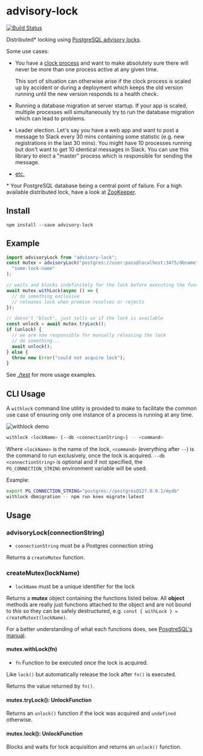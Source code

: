 # advisory-lock

[![Build
Status](https://github.com/olalonde/advisory-lock/actions/workflows/nodejs.yml/badge.svg)](https://github.com/olalonde/advisory-lock/actions/workflows/nodejs.yml)

Distributed\* locking using [PostgreSQL advisory locks](http://www.postgresql.org/docs/current/static/explicit-locking.html#ADVISORY-LOCKS).

Some use cases:

- You have a [clock process](https://devcenter.heroku.com/articles/scheduled-jobs-custom-clock-processes)
  and want to make absolutely sure there will never be more than one
  process active at any given time.

  This sort of situation can otherwise arise if the clock process is
  scaled up by accident or during a deployment which keeps the old
  version running until the new version responds to a health check.

- Running a database migration at server startup. If your app is scaled,
  multiple processes will simultaneously try to run the database
  migration which can lead to problems.

- Leader election. Let's say you have a web app and want to post a
  message to Slack every 30 mins containing some statistic (e.g. new
  registrations in the last 30 mins). You might have 10 processes
  running but don't want to get 10 identical messages in Slack.
  You can use this library to elect a "master" process which
  is responsible for sending the message.

- [etc.](https://www.google.com/?q=distributed+lock#newwindow=1&q=distributed+lock)

\* Your PostgreSQL database being a central point of failure. For
a high available distributed lock, have a look at
[ZooKeeper](https://zookeeper.apache.org).

## Install

```console
npm install --save advisory-lock
```

## Example

```javascript
import advisoryLock from "advisory-lock";
const mutex = advisoryLock("postgres://user:pass@localhost:3475/dbname")(
  "some-lock-name"
);

// waits and blocks indefinitely for the lock before executing the function
await mutex.withLock(async () => {
  // do something exclusive
  // releases lock when promise resolves or rejects
});

// doesn't "block", just tells us if the lock is available
const unlock = await mutex.tryLock();
if (unlock) {
  // we are now responsible for manually releasing the lock
  // do something...
  await unlock();
} else {
  throw new Error("could not acquire lock");
}
```

See [./test](./test) for more usage examples.

## CLI Usage

A `withlock` command line utility is provided to make to facilitate the
common use case of ensuring only one instance of a process is running at any
time.

![withlock demo](./withlock-demo.gif)

```bash
withlock <lockName> [--db <connectionString>] -- <command>
```

Where `<lockName>` is the name of the lock, `<command>` (everything after
`--`) is the command to run exclusively, once the lock is acquired.
`--db <connectionString>` is optional and if not specified, the
`PG_CONNECTION_STRING` environment variable will be used.

Example:

```bash
export PG_CONNECTION_STRING="postgres://postgres@127.0.0.1/mydb"
withlock dbmigration -- npm run knex migrate:latest
```

## Usage

### advisoryLock(connectionString)

- `connectionString` must be a Postgres connection string

Returns a `createMutex` function.

### createMutex(lockName)

- `lockName` must be a unique identifier for the lock

Returns a **mutex** object containing the functions listed below. All
**object** methods are really just functions attached to the object and
are not bound to _this_ so they can be safely destructured,
e.g. `const { withLock } = createMutext(lockName)`.

For a better understanding of what each functions does,
see [PosgtreSQL's manual](http://www.postgresql.org/docs/current/static/functions-admin.html#FUNCTIONS-ADVISORY-LOCKS).

#### mutex.withLock(fn)

- `fn` Function to be executed once the lock is acquired.

Like `lock()` but automatically release the lock after `fn()` is executed.

Returns the value returned by `fn()`.

#### mutex.tryLock(): UnlockFunction

Returns an `unlock()` function if the lock was acquired and `undefined` otherwise.

#### mutex.lock(): UnlockFunction

Blocks and waits for lock acquisition and returns an `unlock()` function.
